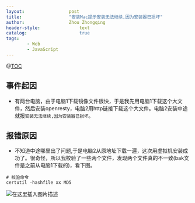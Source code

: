```yaml
---
layout:					post
title:					"安装Mac提示安装无法继续,因为安装器已损坏"
author:					Zhou Zhongqing
header-style:				text
catalog:					true
tags:
		- Web
		- JavaScript
---
```

@[TOC](目录)
## 事件起因
- 有两台电脑，由于电脑1下载镜像文件很快，于是我先用电脑1下载这个大文件，然后安装openresty，电脑2用http链接下载这个大文件。电脑2安装中途就报`安装无法继续,因为安装器已损坏`。

## 报错原因
- 不知道中途哪里出了问题,于是电脑2从原地址下载一遍，这次用虚拟机安装成功了。很奇怪，所以我校验了一些两个文件，发现两个文件真的不一致(bak文件是之前从电脑1下载的)，看下图。

```
# 校验命令
certutil -hashfile xx MD5
```

![在这里插入图片描述](https://i-blog.csdnimg.cn/blog_migrate/a1b299725ffb23ad547f1e436c09c95c.jpeg)
